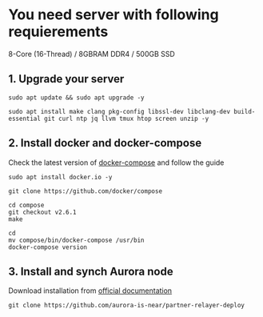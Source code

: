 # You need server with following requierements

8-Core (16-Thread) / 8GBRAM DDR4 / 500GB SSD

## 1. Upgrade your server
```
sudo apt update && sudo apt upgrade -y
```
```
sudo apt install make clang pkg-config libssl-dev libclang-dev build-essential git curl ntp jq llvm tmux htop screen unzip -y
```
## 2. Install docker and docker-compose

Check the latest version of [docker-compose](https://github.com/docker/compose) and follow the guide
```
sudo apt install docker.io -y
```
```
git clone https://github.com/docker/compose
```
```
cd compose
git checkout v2.6.1
make
```
```
cd
mv compose/bin/docker-compose /usr/bin
docker-compose version
```
## 3. Install and synch Aurora node

Download installation from [official documentation](https://github.com/aurora-is-near/partner-relayer-deploy)
```
git clone https://github.com/aurora-is-near/partner-relayer-deploy
```

